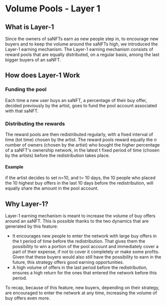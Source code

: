# Volume Pools - Layer 1

## What is Layer-1

Since the owners of saNFTs earn as new people step in, to encourage new buyers and to keep the volume around the saNFTs high, we introduced the Layer-1 earning mechanism. The Layer-1 earning mechanism consists of reward pools that are equally distributed, on a regular basis, among the last bigger buyers of an saNFT.

## How does Layer-1 Work

### Funding the pool

Each time a new user buys an saNFT, a percentage of their buy offer, decided previously by the artist, goes to fund the pool account associated with that saNFT.

### Distributing the rewards

The reward pools are then redistributed regularly, with a fixed interval of time (tot time) chosen by the artist. The reward pools reward equally the _n_ number of owners (chosen by the artist) who bought the higher percentage of a saNFT's ownership network, in the latest t fixed period of time (chosen by the artists) before the redistribution takes place.

#### Example

if the artist decides to set n=10, and t= 10 days, the 10 people who placed the 10 highest buy offers in the last 10 days before the redistribution, will equally share the amount in the pool account.

## Why Layer-1?

Layer-1 earning mechanism is meant to increase the volume of buy offers around an saNFT. This is possible thanks to the two dynamics that are generated by this feature:

* It encourages new people to enter the network with large buy offers in the t period of time before the redistribution. That gives them the possibility to win a portion of the pool account and immediately cover a part of their expense, if not to cover it completely or make some profits. Given that these buyers would also still have the possibility to earn in the future, this strategy offers good earning opportunities.
* A high volume of offers in the last period before the redistribution, ensures a high return for the ones that entered the network before this period.

To recap, because of this feature, new buyers, depending on their strategy, are encouraged to enter the network at any time, increasing the volume of buy offers even more.
